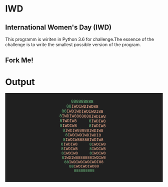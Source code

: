 # IWD
## International Women's Day (IWD)
This programm is wiriten in Python 3.6 for challenge.The essence of the challenge is to write the smallest possible version of the program.
## Fork Me!
# Output
![alt text](https://github.com/SergeyFi/IWD/blob/main/iwd1.jpg?raw=true)
